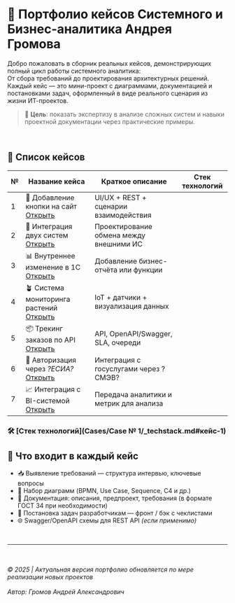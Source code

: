 # 💼 Портфолио кейсов Cистемного и Бизнес-аналитика Андрея Громова

Добро пожаловать в сборник реальных кейсов, демонстрирующих полный цикл работы системного аналитика:
<br>От сбора требований до проектирования архитектурных решений.
<br>Каждый кейс — это мини-проект с диаграммами, документацией и постановками задач, оформленный в виде реального сценария из жизни ИТ-проектов.

> 📌 **Цель**: показать экспертизу в анализе сложных систем и навыки проектной документации через практические примеры.

<br>

## 📂 Список кейсов

| № | Название кейса                                             | Краткое описание                        | Стек технологий |
|---|------------------------------------------------------------|-----------------------------------------|-----------------|
| 1 | 🔘 Добавление кнопки на сайт [Открыть](Cases/Case%20№%201) | UI/UX + REST + сценарии взаимодействия  |                 |
| 2 | 🔁 Интеграция двух систем [Открыть](./№%202/)              | Проектирование обмена между внешними ИС |
| 3 | 📊 Внутреннее изменение в 1С [Открыть](./№%203/)           | Добавление бизнес-отчёта или функции    |
| 4 | 🪴 Система мониторинга растений [Открыть](./№%204/)        | IoT + датчики + визуализация данных     |
| 5 | 📦 Трекинг заказов по API [Открыть](./№%205/)              | API, OpenAPI/Swagger, SLA, очереди      |
| 6 | 🔐 Авторизация через _?ЕСИА?_ [Открыть](./№%206/)          | Интеграция с госуслугами через ?СМЭВ?   |
| 7 | 📈 Интеграция с BI-системой [Открыть](./№%207/)            | Передача аналитики и метрик для анализа |

### 🛠 [Стек технологий](Cases/Case № 1/_techstack.md#кейс-1)

## 📄 Что входит в каждый кейс

- 📥 Выявление требований — структура интервью, ключевые вопросы  
- 🧩 Набор диаграмм (BPMN, Use Case, Sequence, C4 и др.)  
- 📑 Документация: описания, предпроект, требования (в формате ГОСТ 34 при необходимости)  
- 🔧 Постановка задач разработчикам — фронт / бэк с чеклистами  
- 🌐 Swagger/OpenAPI схемы для REST API *(если применимо)*

<br>

---

<br><br>
_© 2025 | Актуальная версия портфолио обновляется по мере реализации новых проектов_
<br><br>
_Автор: Громов Андрей Александрович_
<br><br>
